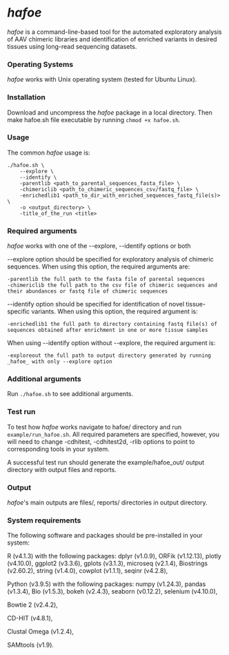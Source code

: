 # _hafoe_ 
_hafoe_ is a command-line-based tool for the automated exploratory analysis of AAV chimeric libraries and identification of enriched variants in desired tissues using long-read sequencing datasets.

### Operating Systems
_hafoe_ works with Unix operating system (tested for Ubuntu Linux).

### Installation
Download and uncompress the _hafoe_ package in a local directory. Then make hafoe.sh file executable by running `chmod +x hafoe.sh`.

### Usage
The common _hafoe_ usage is:

```
./hafoe.sh \
    --explore \
    --identify \
    -parentlib <path_to_parental_sequences_fasta_file> \
    -chimericlib <path_to_chimeric_sequences_csv/fastq_file> \
    -enrichedlib1 <path_to_dir_with_enriched_sequences_fastq_file(s)> \
    -o <output_directory> \
    -title_of_the_run <title> 
```

### Required arguments
_hafoe_ works with one of the --explore, --identify options or both

--explore option should be specified for exploratory analysis of chimeric sequences. When using this option, the required arguments are: 
```
-parentlib the full path to the fasta file of parental sequences
-chimericlib the full path to the csv file of chimeric sequences and their abundances or fastq file of chimeric sequences
```

--identify option should be specified for identification of novel tissue-specific variants. When using this option, the required argument is: 
```
-enrichedlib1 the full path to directory containing fastq file(s) of sequences obtained after enrichment in one or more tissue samples
```

When using --identify option without --explore, the required argument is:
```
-exploreout the full path to output directory generated by running _hafoe_ with only --explore option
```

### Additional arguments
Run `./hafoe.sh` to see additional arguments.

### Test run
To test how _hafoe_ works navigate to hafoe/ directory and run `example/run_hafoe.sh`. All required parameters are specified, however, you will need to change -cdhitest, -cdhitest2d, -rlib options to point to corresponding tools in your system.

A successful test run should generate the example/hafoe_out/ output directory with output files and reports.

### Output
_hafoe_'s main outputs are files/, reports/ directories in output directory.

### System requirements
The following software and packages should be pre-installed in your system: 

R (v4.1.3) with the following packages:
dplyr (v1.0.9),
ORFik (v1.12.13),
plotly (v4.10.0),
ggplot2 (v3.3.6),
gplots (v3.1.3),
microseq (v2.1.4),
Biostrings (v2.60.2),
string (v1.4.0),
cowplot (v1.1.1),
seqinr (v4.2.8),

Python (v3.9.5) with the following packages: 
numpy (v1.24.3),
pandas (v1.3.4),
Bio (v1.5.3),
bokeh (v2.4.3),
seaborn (v0.12.2),
selenium (v4.10.0),

Bowtie 2 (v2.4.2), 

CD-HIT (v4.8.1), 

Clustal Omega (v1.2.4), 

SAMtools (v1.9).
 
